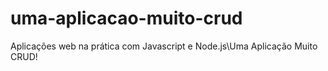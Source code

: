 # uma-aplicacao-muito-crud
 Aplicações web na prática com Javascript e Node.js\Uma Aplicação Muito CRUD!
